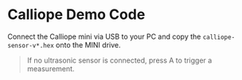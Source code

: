 # Calliope Demo Code

Connect the Calliope mini via USB to your PC and copy the `calliope-sensor-v*.hex` onto the MINI drive.

> If no ultrasonic sensor is connected, press A to trigger a measurement.